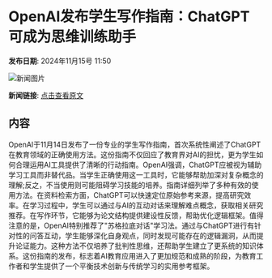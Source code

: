 # OpenAI发布学生写作指南：ChatGPT可成为思维训练助手

**发布日期**: 2024年11月15号 11:50

![新闻图片](https://pic.chinaz.com/picmap/202302112107341554_1.jpg)

**新闻链接**: [点击查看原文](https://www.aibase.com/zh/news/13262)

## 内容

OpenAI于11月14日发布了一份专业的学生写作指南，首次系统性阐述了ChatGPT在教育领域的正确使用方法。这份指南不仅回应了教育界对AI的担忧，更为学生如何合理运用AI工具提供了清晰的行动指南。OpenAI强调，ChatGPT应被视为辅助学习工具而非替代品。当学生正确使用这一工具时，它能够帮助加深对复杂概念的理解;反之，不当使用则可能阻碍学习技能的培养。指南详细列举了多种有效的使用方法。在资料检索方面，ChatGPT可以快速定位原始参考来源，提高研究效率。在学习过程中，学生可以通过与AI的互动对话来理解难点概念，获取相关研究推荐。在写作环节，它能够为论文结构提供建设性反馈，帮助优化逻辑框架。值得注意的是，OpenAI特别推荐了"苏格拉底对话"学习法。通过与ChatGPT进行有针对性的问答互动，学生能够深化自身观点，同时发现可能存在的逻辑漏洞，从而提升论证能力。这种方法不仅培养了批判性思维，还帮助学生建立了更系统的知识体系。这份指南的发布，标志着AI教育应用进入了更加规范和成熟的阶段，为教育工作者和学生提供了一个平衡技术创新与传统学习的实用参考框架。
